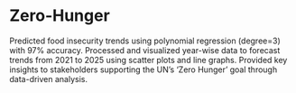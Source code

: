 # Zero-Hunger
Predicted food insecurity trends using polynomial regression (degree=3) with 97%  accuracy. Processed and visualized year-wise data to forecast trends from 2021 to 2025 using  scatter plots and line graphs.  Provided key insights to stakeholders supporting the UN’s ‘Zero Hunger’ goal  through data-driven analysis.
